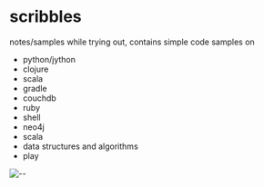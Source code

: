 scribbles
=========

notes/samples while trying out, contains simple code samples on 
* python/jython
* clojure
* scala
* gradle
* couchdb
* ruby
* shell
* neo4j
* scala
* data structures and algorithms
* play


![--](http://vijayrc.com/vectorclocks/static/images/monkey.jpg)
